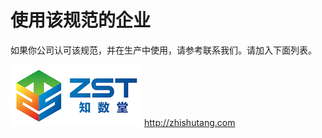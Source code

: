 # 使用该规范的企业

如果你公司认可该规范，并在生产中使用，请参考联系我们。请加入下面列表。


![知数堂w300h200](/img/zhishutang-logo.png)   http://zhishutang.com





